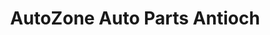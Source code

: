 ---
title: "AutoZone Auto Parts Antioch"
url: /antioch/autozone-auto-parts-antioch/
shop: car parts
---